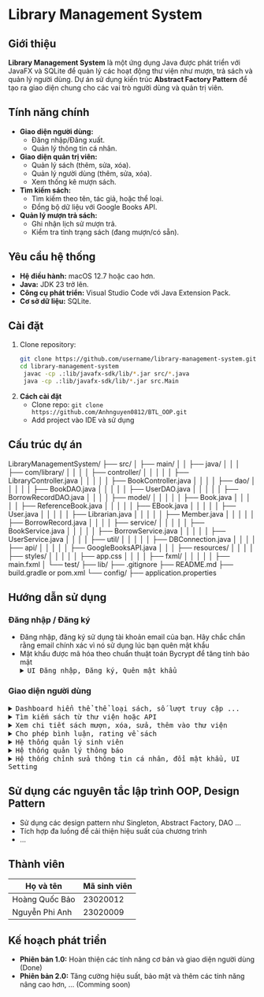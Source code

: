 # Library Management System  

## Giới thiệu  
**Library Management System** là một ứng dụng Java được phát triển với JavaFX và SQLite để quản lý các hoạt động thư viện như mượn, trả sách và quản lý người dùng. Dự án sử dụng kiến trúc **Abstract Factory Pattern** để tạo ra giao diện chung cho các vai trò người dùng và quản trị viên.  

## Tính năng chính  
- **Giao diện người dùng:**  
  - Đăng nhập/Đăng xuất.  
  - Quản lý thông tin cá nhân.  
- **Giao diện quản trị viên:**  
  - Quản lý sách (thêm, sửa, xóa).  
  - Quản lý người dùng (thêm, sửa, xóa).  
  - Xem thống kê mượn sách.  
- **Tìm kiếm sách:**  
  - Tìm kiếm theo tên, tác giả, hoặc thể loại.  
  - Đồng bộ dữ liệu với Google Books API.  
- **Quản lý mượn trả sách:**  
  - Ghi nhận lịch sử mượn trả.  
  - Kiểm tra tình trạng sách (đang mượn/có sẵn).  

## Yêu cầu hệ thống  
- **Hệ điều hành:** macOS 12.7 hoặc cao hơn.  
- **Java:** JDK 23 trở lên.  
- **Công cụ phát triển:** Visual Studio Code với Java Extension Pack.  
- **Cơ sở dữ liệu:** SQLite.  

## Cài đặt  
1. Clone repository:  
   ```bash  
   git clone https://github.com/username/library-management-system.git  
   cd library-management-system  
    javac -cp .:lib/javafx-sdk/lib/*.jar src/*.java  
    java -cp .:lib/javafx-sdk/lib/*.jar src.Main  
2. **Cách cài đặt**
   - Clone repo: `git clone https://github.com/Anhnguyen0812/BTL_OOP.git`
   - Add project vào IDE và sử dụng
## Cấu trúc dự án
LibraryManagementSystem/
├── src/
│   ├── main/
│   │   ├── java/
│   │   │   ├── com/library/
│   │   │   │   ├── controller/
│   │   │   │   │   ├── LibraryController.java
│   │   │   │   │   ├── BookController.java
│   │   │   │   ├── dao/
│   │   │   │   │   ├── BookDAO.java
│   │   │   │   │   ├── UserDAO.java
│   │   │   │   │   ├── BorrowRecordDAO.java
│   │   │   │   ├── model/
│   │   │   │   │   ├── Book.java
│   │   │   │   │   ├── ReferenceBook.java
│   │   │   │   │   ├── EBook.java
│   │   │   │   │   ├── User.java
│   │   │   │   │   ├── Librarian.java
│   │   │   │   │   ├── Member.java
│   │   │   │   │   ├── BorrowRecord.java
│   │   │   │   ├── service/
│   │   │   │   │   ├── BookService.java
│   │   │   │   │   ├── BorrowService.java
│   │   │   │   │   ├── UserService.java
│   │   │   │   ├── util/
│   │   │   │   │   ├── DBConnection.java
│   │   │   │   ├── api/
│   │   │   │   │   ├── GoogleBooksAPI.java
│   │   │   ├── resources/
│   │   │   │   ├── styles/
│   │   │   │   │   ├── app.css
│   │   │   │   ├── fxml/
│   │   │   │   │   ├── main.fxml
│   └── test/
├── lib/
├── .gitignore
├── README.md
├── build.gradle or pom.xml
└── config/
    ├── application.properties

## Hướng dẫn sử dụng
### Đăng nhập / Đăng ký
- Đăng nhập, đăng ký sử dụng tài khoản email của bạn. Hãy chắc chắn rằng email chính xác vì nó sử dụng lúc bạn quên mật khẩu
- Mật khẩu được mã hóa theo chuẩn thuật toán Bycrypt để tăng tính bảo mật
  <details close>
    <summary><samp>UI Đăng nhập, Đăng ký, Quên mật khẩu</samp></summary>
    <br>
    Đăng nhập:
    <br>
    <img src="https://github.com/user-attachments/assets/ef84e043-6104-4301-9f23-92db609c1d60" alt="UI Đăng nhập" width="1000">
    <br>
    Đăng ký:
    <br>
    <img src="https://github.com/user-attachments/assets/57b48d69-d5f4-47c8-85ec-0712507705dc" alt="UI Đăng ký" width="1000">
    <br>
    Gửi mã xác nhận về email:
    <br>
    <img src="https://github.com/user-attachments/assets/03ad22c1-db88-4658-a195-da03a18fa212" alt="UI Reset Password" width="1000">
    <br>
  </details>
### Giao diện người dùng
  <details close>
    <summary><samp>Dashboard hiển thể thể loại sách, số lượt truy cập ...</samp></summary>
    <br>
    <img src="https://github.com/user-attachments/assets/7076abad-1d27-4a0e-ab92-be67219b98a2" alt="UI Reset Password" width="1000">
  </details>

  <details close>
    <summary><samp>Tìm kiếm sách từ thư viện hoặc API</samp></summary>
    <br>
    <img src="https://github.com/user-attachments/assets/670a38c7-31a1-45da-947c-6e6273bb541b" alt="UI Reset Password" width="1000">
  </details>
  <details close>
    <summary><samp>Xem chi tiết sách mượn, xóa, sửa, thêm vào thư viện</samp></summary>
    <br>
    <img src="https://github.com/user-attachments/assets/49314c7c-41b4-4f30-97b6-628cb2a09309" alt="UI Reset Password" width="1000">
  </details>
  <details close>
    <summary><samp>Cho phép bình luận, rating về sách</samp></summary>
    <br>
    <img src="https://github.com/user-attachments/assets/b39344e3-3495-418e-93f4-64eb55988325" alt="UI Reset Password" width="1000">
  </details>
  <details close>
    <summary><samp>Hệ thống quản lý sinh viên</samp></summary>
    <br>
    <img src="https://github.com/user-attachments/assets/5ce7dbfb-1e7a-4280-add0-e60aab50bd17" alt="UI Reset Password" width="1000">
  </details>
  <details close>
    <summary><samp>Hệ thống quản lý thông báo</samp></summary>
    <br>
    <img src="https://github.com/user-attachments/assets/e83885a8-c937-4fb7-ac64-3d7c01e2e7e7" alt="UI Reset Password" width="1000">
  </details>
  <details close>
    <summary><samp>Hệ thống chỉnh sửa thông tin cá nhân, đổi mật khẩu, UI Setting</samp></summary>
    <br>
    <img src="https://github.com/user-attachments/assets/a7a1e45e-c5cb-42e8-8d01-2d2054235ee1" alt="UI Reset Password" width="1000">
  </details>

## Sử dụng các nguyên tắc lập trình OOP,  Design Pattern
- Sử dụng các design pattern như Singleton, Abstract Factory, DAO ...
- Tích hợp đa luồng để cải thiện hiệu suất của chương trình
- ...

## Thành viên
| **Họ và tên**        | **Mã sinh viên** |
|-----------------------|------------------|
| Hoàng Quốc Bảo        | 23020012         |
| Nguyễn Phi Anh        | 23020009         |

## Kế hoạch phát triển
- **Phiên bản 1.0:** Hoàn thiện các tính năng cơ bản và giao diện người dùng (Done)
- **Phiên bản 2.0:** Tăng cường hiệu suất, bảo mật và thêm các tính năng nâng cao hơn, ... (Comming soon)
